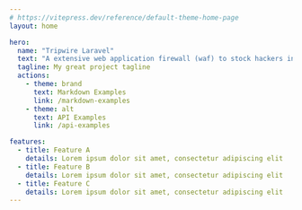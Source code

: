 ```yaml
---
# https://vitepress.dev/reference/default-theme-home-page
layout: home

hero:
  name: "Tripwire Laravel"
  text: "A extensive web application firewall (waf) to stock hackers in their tracks"
  tagline: My great project tagline
  actions:
    - theme: brand
      text: Markdown Examples
      link: /markdown-examples
    - theme: alt
      text: API Examples
      link: /api-examples

features:
  - title: Feature A
    details: Lorem ipsum dolor sit amet, consectetur adipiscing elit
  - title: Feature B
    details: Lorem ipsum dolor sit amet, consectetur adipiscing elit
  - title: Feature C
    details: Lorem ipsum dolor sit amet, consectetur adipiscing elit
---
```


